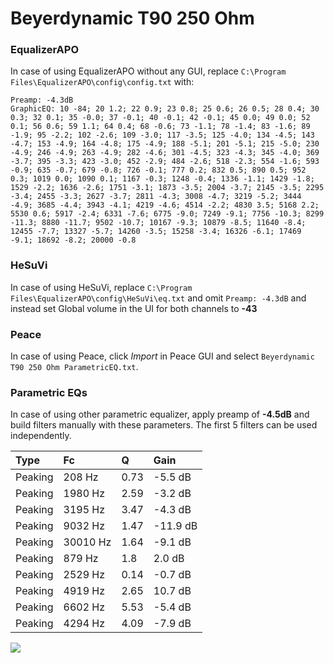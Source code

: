 # Beyerdynamic T90 250 Ohm

### EqualizerAPO
In case of using EqualizerAPO without any GUI, replace `C:\Program Files\EqualizerAPO\config\config.txt`
with:
```
Preamp: -4.3dB
GraphicEQ: 10 -84; 20 1.2; 22 0.9; 23 0.8; 25 0.6; 26 0.5; 28 0.4; 30 0.3; 32 0.1; 35 -0.0; 37 -0.1; 40 -0.1; 42 -0.1; 45 0.0; 49 0.0; 52 0.1; 56 0.6; 59 1.1; 64 0.4; 68 -0.6; 73 -1.1; 78 -1.4; 83 -1.6; 89 -1.9; 95 -2.2; 102 -2.6; 109 -3.0; 117 -3.5; 125 -4.0; 134 -4.5; 143 -4.7; 153 -4.9; 164 -4.8; 175 -4.9; 188 -5.1; 201 -5.1; 215 -5.0; 230 -4.9; 246 -4.9; 263 -4.9; 282 -4.6; 301 -4.5; 323 -4.3; 345 -4.0; 369 -3.7; 395 -3.3; 423 -3.0; 452 -2.9; 484 -2.6; 518 -2.3; 554 -1.6; 593 -0.9; 635 -0.7; 679 -0.8; 726 -0.1; 777 0.2; 832 0.5; 890 0.5; 952 0.3; 1019 0.0; 1090 0.1; 1167 -0.3; 1248 -0.4; 1336 -1.1; 1429 -1.8; 1529 -2.2; 1636 -2.6; 1751 -3.1; 1873 -3.5; 2004 -3.7; 2145 -3.5; 2295 -3.4; 2455 -3.3; 2627 -3.7; 2811 -4.3; 3008 -4.7; 3219 -5.2; 3444 -4.9; 3685 -4.4; 3943 -4.1; 4219 -4.6; 4514 -2.2; 4830 3.5; 5168 2.2; 5530 0.6; 5917 -2.4; 6331 -7.6; 6775 -9.0; 7249 -9.1; 7756 -10.3; 8299 -11.3; 8880 -11.7; 9502 -10.7; 10167 -9.3; 10879 -8.5; 11640 -8.4; 12455 -7.7; 13327 -5.7; 14260 -3.5; 15258 -3.4; 16326 -6.1; 17469 -9.1; 18692 -8.2; 20000 -0.8
```

### HeSuVi
In case of using HeSuVi, replace `C:\Program Files\EqualizerAPO\config\HeSuVi\eq.txt` and omit `Preamp:
-4.3dB` and instead set Global volume in the UI for both channels to **-43**

### Peace
In case of using Peace, click *Import* in Peace GUI and select `Beyerdynamic T90 250 Ohm ParametricEQ.txt`.

### Parametric EQs
In case of using other parametric equalizer, apply preamp of **-4.5dB** and build filters manually with
these parameters. The first 5 filters can be used independently.

| Type    | Fc       |    Q | Gain     |
|:--------|:---------|:-----|:---------|
| Peaking | 208 Hz   | 0.73 | -5.5 dB  |
| Peaking | 1980 Hz  | 2.59 | -3.2 dB  |
| Peaking | 3195 Hz  | 3.47 | -4.3 dB  |
| Peaking | 9032 Hz  | 1.47 | -11.9 dB |
| Peaking | 30010 Hz | 1.64 | -9.1 dB  |
| Peaking | 879 Hz   | 1.8  | 2.0 dB   |
| Peaking | 2529 Hz  | 0.14 | -0.7 dB  |
| Peaking | 4919 Hz  | 2.65 | 10.7 dB  |
| Peaking | 6602 Hz  | 5.53 | -5.4 dB  |
| Peaking | 4294 Hz  | 4.09 | -7.9 dB  |

![](https://raw.githubusercontent.com/jaakkopasanen/AutoEq/master/results/headphonecom/sbaf-serious/Beyerdynamic%20T90%20250%20Ohm/Beyerdynamic%20T90%20250%20Ohm.png)